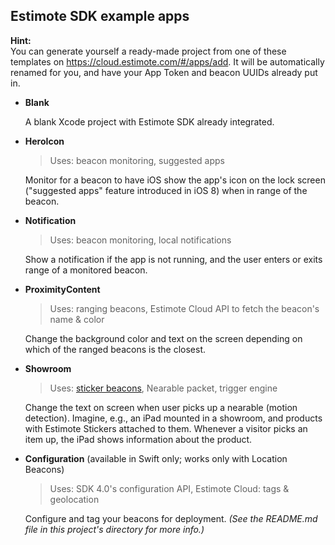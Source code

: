 ## Estimote SDK example apps

**Hint:**  
You can generate yourself a ready-made project from one of these templates on https://cloud.estimote.com/#/apps/add. It will be automatically renamed for you, and have your App Token and beacon UUIDs already put in.

- **Blank**

  A blank Xcode project with Estimote SDK already integrated.

- **HeroIcon**

  > Uses: beacon monitoring, suggested apps

  Monitor for a beacon to have iOS show the app's icon on the lock screen ("suggested apps" feature introduced in iOS&nbsp;8) when in range of the beacon.

- **Notification**

  > Uses: beacon monitoring, local notifications

  Show a notification if the app is not running, and the user enters or exits range of a monitored beacon.

- **ProximityContent**

  > Uses: ranging beacons, Estimote Cloud API to fetch the beacon's name & color

  Change the background color and text on the screen depending on which of the ranged beacons is the closest.

- **Showroom**

  > Uses: [sticker beacons](http://developer.estimote.com/nearables/stickers-vs-beacons/), Nearable packet, trigger engine

  Change the text on screen when user picks up a nearable (motion detection). Imagine, e.g., an iPad mounted in a showroom, and products with Estimote Stickers attached to them. Whenever a visitor picks an item up, the iPad shows information about the product.

- **Configuration** (available in Swift only; works only with Location Beacons)

  > Uses: SDK 4.0's configuration API, Estimote Cloud: tags & geolocation

  Configure and tag your beacons for deployment. _(See the README.md file in this project's directory for more info.)_

